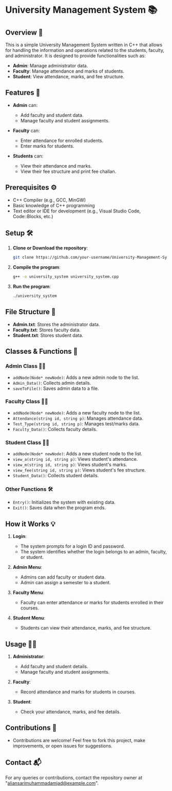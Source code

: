 # University Management System 📚

## Overview 🏫

This is a simple University Management System written in C++ that allows for handling the information and operations related to the students, faculty, and administrator. It is designed to provide functionalities such as:

- **Admin**: Manage administrator data.
- **Faculty**: Manage attendance and marks of students.
- **Student**: View attendance, marks, and fee structure.

## Features 🌟

- **Admin** can:
  - Add faculty and student data.
  - Manage faculty and student assignments.
  
- **Faculty** can:
  - Enter attendance for enrolled students.
  - Enter marks for students.

- **Students** can:
  - View their attendance and marks.
  - View their fee structure and print fee challan.

## Prerequisites ⚙️

- C++ Compiler (e.g., GCC, MinGW)
- Basic knowledge of C++ programming
- Text editor or IDE for development (e.g., Visual Studio Code, Code::Blocks, etc.)

## Setup 🛠️

1. **Clone or Download the repository**:
    ```bash
    git clone https://github.com/your-username/University-Management-System.git
    ```

2. **Compile the program**:
    ```bash
    g++ -o university_system university_system.cpp
    ```

3. **Run the program**:
    ```bash
    ./university_system
    ```

## File Structure 📂

- **Admin.txt**: Stores the administrator data.
- **Faculty.txt**: Stores faculty data.
- **Student.txt**: Stores student data.

## Classes & Functions 📘

### Admin Class 👩‍🏫

- `addNode(Node* newNode)`: Adds a new admin node to the list.
- `Admin_Data()`: Collects admin details.
- `saveToFile()`: Saves admin data to a file.

### Faculty Class 👨‍🏫

- `addNode(Node* newNode)`: Adds a new faculty node to the list.
- `Attendance(string id, string p)`: Manages attendance data.
- `Test_Type(string id, string p)`: Manages test/marks data.
- `Faculty_Data()`: Collects faculty details.

### Student Class 👨‍🎓

- `addNode(Node* newNode)`: Adds a new student node to the list.
- `view_a(string id, string p)`: Views student's attendance.
- `view_m(string id, string p)`: Views student's marks.
- `view_fee(string id, string p)`: Views student's fee structure.
- `Student_Data()`: Collects student details.

### Other Functions 🛠️

- `Entry()`: Initializes the system with existing data.
- `Exit()`: Saves data when the program ends.
  
## How it Works 💡

1. **Login**:
   - The system prompts for a login ID and password.
   - The system identifies whether the login belongs to an admin, faculty, or student.

2. **Admin Menu**:
   - Admins can add faculty or student data.
   - Admin can assign a semester to a student.

3. **Faculty Menu**:
   - Faculty can enter attendance or marks for students enrolled in their courses.

4. **Student Menu**:
   - Students can view their attendance, marks, and fee structure.

## Usage 👨‍💻

1. **Administrator**:
    - Add faculty and student details.
    - Manage faculty and student assignments.

2. **Faculty**:
    - Record attendance and marks for students in courses.

3. **Student**:
    - Check your attendance, marks, and fee details.

## Contributions 🤝

- Contributions are welcome! Feel free to fork this project, make improvements, or open issues for suggestions.

## Contact 📬

For any queries or contributions, contact the repository owner at "aliansarimuhammadamjad@example.com".
